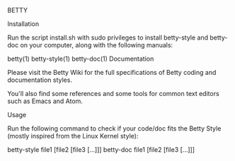 BETTY

Installation

Run the script install.sh with sudo privileges to install betty-style and betty-doc on your computer, along with the following manuals:

betty(1)
betty-style(1)
betty-doc(1)
Documentation

Please visit the Betty Wiki for the full specifications of Betty coding and documentation styles.

You'll also find some references and some tools for common text editors such as Emacs and Atom.

Usage

Run the following command to check if your code/doc fits the Betty Style (mostly inspired from the Linux Kernel style):

betty-style file1 [file2 [file3 [...]]]
betty-doc file1 [file2 [file3 [...]]]
